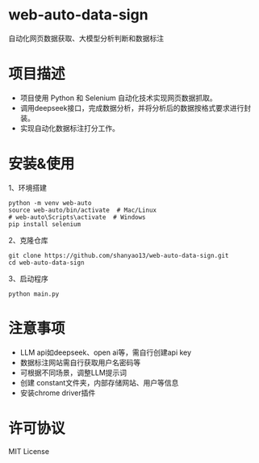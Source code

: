 # web-auto-data-sign
自动化网页数据获取、大模型分析判断和数据标注
# 项目描述
- 项目使用 Python 和 Selenium 自动化技术实现网页数据抓取。
- 调用deepseek接口，完成数据分析，并将分析后的数据按格式要求进行封装。
- 实现自动化数据标注打分工作。
# 安装&使用
1、环境搭建
```shell
python -m venv web-auto
source web-auto/bin/activate  # Mac/Linux
# web-auto\Scripts\activate  # Windows
pip install selenium
```
2、克隆仓库
```shell
git clone https://github.com/shanyao13/web-auto-data-sign.git
cd web-auto-data-sign
```
3、启动程序
```shell
python main.py
```
# 注意事项
- LLM api如deepseek、open ai等，需自行创建api key
- 数据标注网站需自行获取用户名密码等
- 可根据不同场景，调整LLM提示词
- 创建 constant文件夹，内部存储网站、用户等信息
- 安装chrome driver插件
# 许可协议
MIT License
